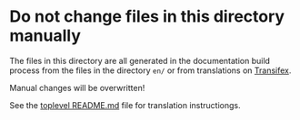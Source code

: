 Do not change files in this directory manually
==============================================

The files in this directory are all generated in the documentation build
process from the files in the directory `en/` or from translations on
[Transifex](transifex.com/organization/qgep/dashboard/qgep-documentation).

Manual changes will be overwritten!

See the [toplevel README.md](https://github.com/QGEP/docs/blob/master/README.md)
file for translation instructiongs.
